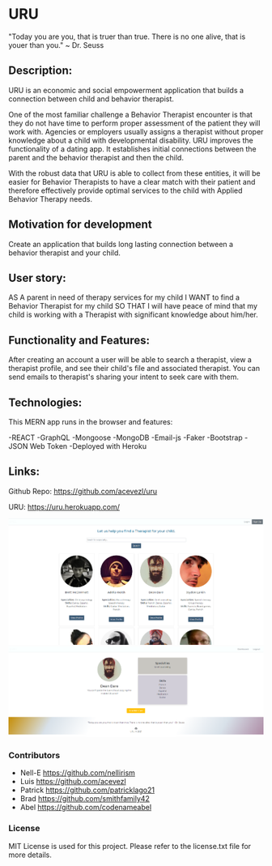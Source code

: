 # URU

"Today you are you, that is truer than true. There is no one alive, that is youer than you." ~ Dr. Seuss

## Description:

URU is an economic and social empowerment application that builds a connection between child and behavior therapist.

One of the most familiar challenge a Behavior Therapist encounter is that they do not have time to perform proper assessment of the patient they will work with.
Agencies or employers usually assigns a therapist without proper knowledge about a child with developmental disability.
URU improves the functionality of a dating app. It establishes initial connections between the parent and the behavior therapist and then the child.

With the robust data that URU is able to collect from these entities, it will be easier for Behavior Therapists to have a clear match with their patient and therefore
effectively provide optimal services to the child with Applied Behavior Therapy needs.

## Motivation for development

Create an application that builds long lasting connection between a behavior therapist and your child.

## User story:

AS A parent in need of therapy services for my child
I WANT to find a Behavior Therapist for my child
SO THAT I will have peace of mind that my child is working with a Therapist with significant knowledge about him/her.

## Functionality and Features:

After creating an account a user will be able to search a therapist, view a therapist profile, and see their child's file and associated therapist. You can send emails to therapist's sharing your intent to seek care with them.

## Technologies:

This MERN app runs in the browser and features:

-REACT
-GraphQL
-Mongoose
-MongoDB
-Email-js
-Faker
-Bootstrap
-JSON Web Token
-Deployed with Heroku

## Links:

Github Repo: https://github.com/acevezl/uru

URU: https://uru.herokuapp.com/

![](2021-08-24-16-21-41.png)
![](2021-08-24-16-23-58.png)

### Contributors

- Nell-E https://github.com/nellirism
- Luis https://github.com/acevezl
- Patrick https://github.com/patricklago21
- Brad https://github.com/smithfamily42
- Abel https://github.com/codenameabel

### License

MIT License is used for this project. Please refer to the license.txt file for more details.
